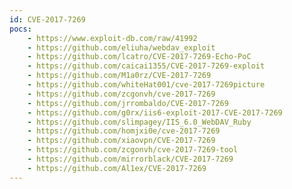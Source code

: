 ```yaml
---
id: CVE-2017-7269
pocs: 
    - https://www.exploit-db.com/raw/41992
    - https://github.com/eliuha/webdav_exploit
    - https://github.com/lcatro/CVE-2017-7269-Echo-PoC
    - https://github.com/caicai1355/CVE-2017-7269-exploit
    - https://github.com/M1a0rz/CVE-2017-7269
    - https://github.com/whiteHat001/cve-2017-7269picture
    - https://github.com/zcgonvh/cve-2017-7269
    - https://github.com/jrrombaldo/CVE-2017-7269
    - https://github.com/g0rx/iis6-exploit-2017-CVE-2017-7269
    - https://github.com/slimpagey/IIS_6.0_WebDAV_Ruby
    - https://github.com/homjxi0e/cve-2017-7269
    - https://github.com/xiaovpn/CVE-2017-7269
    - https://github.com/zcgonvh/cve-2017-7269-tool
    - https://github.com/mirrorblack/CVE-2017-7269
    - https://github.com/Al1ex/CVE-2017-7269
---
```


